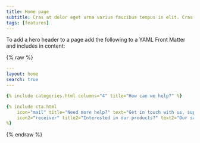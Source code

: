 ```yaml
---
title: Home page
subtitle: Cras at dolor eget urna varius faucibus tempus in elit. Cras a dui imperdiet, tempus metus quis, pharetra turpis.
tags: [features]
---
```


To add a hero header to a page add the following to a YAML Front Matter and includes in content:

{% raw %}
```yaml
---
layout: home
search: true
---

{% include categories.html columns="4" title="How can we help?" %}

{% include cta.html 
    icon="mail" title="Need more help?" text="Get in touch with us, support is provided daily" link_text="contact us" link_url="/contact/" 
    icon2="receiver" title2="Interested in our products?" text2="Our sales representatives can help you chose" link_text2="call us" link_url2="/contact/" 
%}
```
{% endraw %}